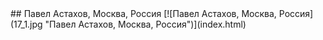 <meta charset="utf-8">
<link rel='stylesheet' href='markdown.css'/>
## Павел Астахов, Москва, Россия
[![Павел Астахов, Москва, Россия](17_1.jpg "Павел Астахов, Москва, Россия")](index.html)
